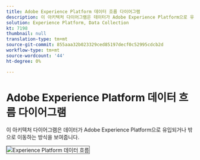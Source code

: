 ```yaml
---
title: Adobe Experience Platform 데이터 흐름 다이어그램
description: 이 아키텍처 다이어그램은 데이터가 Adobe Experience Platform으로 유입되거나 밖으로 이동하는 방식을 보여줍니다.
solution: Experience Platform, Data Collection
kt: 7198
thumbnail: null
translation-type: tm+mt
source-git-commit: 855aaa32b023329ced85197decf0c52995cdcb2d
workflow-type: tm+mt
source-wordcount: '44'
ht-degree: 0%

---
```



# Adobe Experience Platform 데이터 흐름 다이어그램

이 아키텍처 다이어그램은 데이터가 Adobe Experience Platform으로 유입되거나 밖으로 이동하는 방식을 보여줍니다.

<img src="assets/aepdataflow.svg" alt="Experience Platform 데이터 흐름" style="border:1px solid #4a4a4a" />